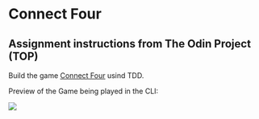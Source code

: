 # Connect Four

## Assignment instructions from The Odin Project (TOP)

Build the game [Connect Four](http://en.wikipedia.org/wiki/Connect_Four) usind TDD.

Preview of the Game being played in the CLI:


<img src="https://github.com/bellitabellota/TOP-Connect-Four-TDD/blob/main/ConnectFour.gif" />

